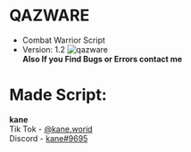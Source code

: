 # QAZWARE
- Combat Warrior Script
- Version: 1.2
![qazware](https://cdn.discordapp.com/attachments/966772523117211678/1039964155517603931/20221110_0005422.gif)      
**Also If you Find Bugs or Errors contact me**
# Made Script:     
**kane**             
Tik Tok - [@kane.worid](https://tiktok.com/@kane.worid)      
Discord - [kane#9695](https://discord.gg/tFjU6aCzbq)

